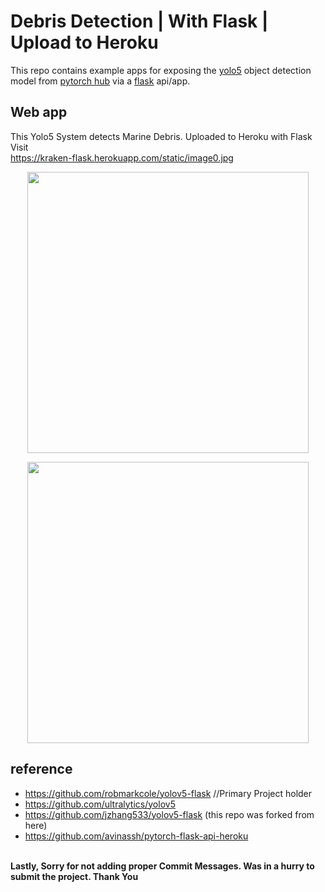 # Debris Detection | With Flask | Upload to Heroku
This repo contains example apps for exposing the [yolo5](https://github.com/ultralytics/yolov5) object detection model from [pytorch hub](https://pytorch.org/hub/ultralytics_yolov5/) via a [flask](https://flask.palletsprojects.com/en/1.1.x/) api/app.

## Web app
This Yolo5 System detects Marine Debris. Uploaded to Heroku with Flask Visit<br>
https://kraken-flask.herokuapp.com/static/image0.jpg


<p align="center">
<img src="https://github.com/mxTuhin/KrakenFlask/KrakenFlask.png" width="450">
</p>

<p align="center">
<img src="https://github.com/mxTuhin/debris.png" width="450">
</p>



## reference
- https://github.com/robmarkcole/yolov5-flask //Primary Project holder
- https://github.com/ultralytics/yolov5
- https://github.com/jzhang533/yolov5-flask (this repo was forked from here)
- https://github.com/avinassh/pytorch-flask-api-heroku

<br><b>Lastly, Sorry for not adding proper Commit Messages. Was in a hurry to submit the project. Thank You